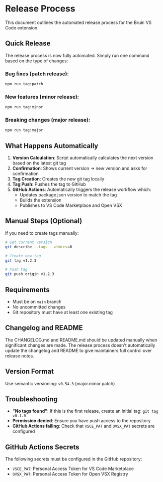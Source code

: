 # Release Process

This document outlines the automated release process for the Bruin VS Code extension.

## Quick Release

The release process is now fully automated. Simply run one command based on the type of changes:

### Bug fixes (patch release):
```bash
npm run tag:patch
```

### New features (minor release):
```bash
npm run tag:minor
```

### Breaking changes (major release):
```bash
npm run tag:major
```

## What Happens Automatically

1. **Version Calculation**: Script automatically calculates the next version based on the latest git tag
2. **Confirmation**: Shows current version → new version and asks for confirmation
3. **Tag Creation**: Creates the new git tag locally
4. **Tag Push**: Pushes the tag to GitHub
5. **GitHub Actions**: Automatically triggers the release workflow which:
   - Updates package.json version to match the tag
   - Builds the extension
   - Publishes to VS Code Marketplace and Open VSX

## Manual Steps (Optional)

If you need to create tags manually:

```bash
# Get current version
git describe --tags --abbrev=0

# Create new tag
git tag v1.2.3

# Push tag
git push origin v1.2.3
```

## Requirements

- Must be on `main` branch
- No uncommitted changes
- Git repository must have at least one existing tag

## Changelog and README

The CHANGELOG.md and README.md should be updated manually when significant changes are made. The release process doesn't automatically update the changelog and README to give maintainers full control over release notes.

## Version Format

Use semantic versioning: `v0.54.3` (major.minor.patch)

## Troubleshooting

- **"No tags found"**: If this is the first release, create an initial tag: `git tag v0.1.0`
- **Permission denied**: Ensure you have push access to the repository
- **GitHub Actions failing**: Check that `VSCE_PAT` and `OVSX_PAT` secrets are configured

## GitHub Actions Secrets

The following secrets must be configured in the GitHub repository:

- `VSCE_PAT`: Personal Access Token for VS Code Marketplace
- `OVSX_PAT`: Personal Access Token for Open VSX Registry